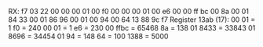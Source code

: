 RX: 
f7 03 22 00 00 00 01 00 f0 00 00 00 01 00 e6 00 00 ff bc 00 8a 00 01 84 33 00 01 86 96 00 01 00 94 00 64 13 88 9c f7
Register 13ab (17): 00
01 = 1
f0 = 240
00 
01 = 1 
e6 = 230
00 
ffbc = 65468
8a = 138 
01 
8433 = 33843
01 
8696 = 34454
01 
94 = 148
64 = 100
1388 = 5000


